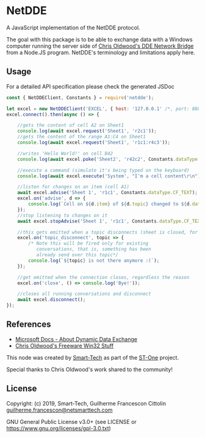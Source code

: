 # NetDDE

A JavaScript implementation of the NetDDE protocol.

The goal with this package is to be able to exchange data with a Windows computer running the server side of [Chris Oldwood's DDE Network Bridge](https://github.com/chrisoldwood/NetDDE) from a Node.JS program. NetDDE's terminology and limitations apply here.

## Usage

For a detailed API specification please check the generated JSDoc

```js
const { NetDDEClient, Constants } = require('netdde');

let excel = new NetDDEClient('EXCEL', { host: '127.0.0.1' /*, port: 8888 */ });
excel.connect().then(async () => {

    //gets the content of cell A2 on Sheet1
    console.log(await excel.request('Sheet1', 'r2c1'));
    //gets the content of the range A1:C4 on Sheet1
    console.log(await excel.request('Sheet1', 'r1c1:r4c3'));

    //writes 'Hello World!' on cell B42
    console.log(await excel.poke('Sheet2', 'r42c2', Constants.dataType.CF_TEXT, 'Hello World!'));

    //execute a command (simulate it's being typed on the keyboard)
    console.log(await excel.execute('System', "I'm a cell content\r\n"));

    //listen for changes on an item (cell A1)
    await excel.advise('Sheet 1', 'r1c1', Constants.dataType.CF_TEXT);
    excel.on('advise', d => {
        console.log(`Cell on ${d.item} of ${d.topic} changed to ${d.data}`);
    });
    //stop listening to changes on it
    await excel.stopAdvise('Sheet 1', 'r1c1', Constants.dataType.CF_TEXT);

    //this gets emitted when a topic disconnects (sheet is closed, for example)
    excel.on('topic_disconnect', topic => {
        /* Note this will be fired only for existing
           conversations, that is, something has been
           already send over this topic*/
        console.log(`${topic} is not there anymore :(`);
    });

    //get emitted when the connection closes, regardless the reason
    excel.on('close', () => console.log('Bye!'));

    //closes all running conversations and disconnect
    await excel.disconnect();
});
```

## References

 - [Microsoft Docs - About Dynamic Data Exchange](https://docs.microsoft.com/en-us/windows/win32/dataxchg/about-dynamic-data-exchange)
 - [Chris Oldwood's Freeware Win32 Stuff](http://www.chrisoldwood.com/win32.htm)

This node was created by [Smart-Tech](https://netsmarttech.com) as part of the [ST-One](https://netsmarttech.com/page/st-one) project.

Special thanks to Chris Oldwood's work shared to the community!

## License

Copyright: (c) 2019, Smart-Tech, Guilherme Francescon Cittolin <guilherme.francescon@netsmarttech.com>

GNU General Public License v3.0+ (see LICENSE or https://www.gnu.org/licenses/gpl-3.0.txt)